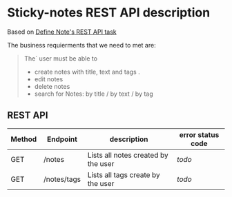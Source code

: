 # Sticky-notes REST API description

Based on [Define Note's REST API task](https://github.com/aivaraleksiev/Sticky-notes.com/issues/4)

The business requierments that we need to met are: 

> The` user must be able to
> - create notes with title, text and tags .
> - edit notes
> - delete notes
> - search for Notes: by title / by text / by tag

## REST API

| Method | Endpoint | description| error status code |
| ------ | ------   | ------     | ------            |
| GET    | /notes   | Lists all notes created by the user |  _todo_ |
| GET    | /notes/tags | Lists all tags create by the user | _todo_ |

